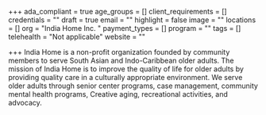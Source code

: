 +++
ada_compliant = true
age_groups = []
client_requirements = []
credentials = ""
draft = true
email = ""
highlight = false
image = ""
locations = []
org = "India Home Inc. "
payment_types = []
program = ""
tags = []
telehealth = "Not applicable"
website = ""

+++
India Home is a non-profit organization founded by community members to serve South Asian and Indo-Caribbean older adults. The mission of India Home is to improve the quality of life for older adults by providing quality care in a culturally appropriate environment. We serve older adults through senior center programs, case management, community mental health programs, Creative aging, recreational activities, and advocacy. 